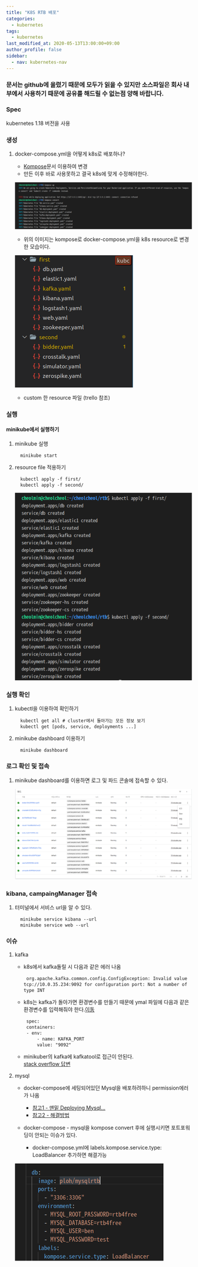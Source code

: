 ```yaml
---
title: "K8S RTB 배포"
categories: 
  - kubernetes
tags:
  - kubernetes
last_modified_at: 2020-05-13T13:00:00+09:00
author_profile: false
sidebar:
  - nav: kubernetes-nav
---
```


### 문서는 github에 올렸기 때문에 모두가 읽을 수 있지만 소스파일은 회사 내부에서 사용하기 때문에 공유를 해드릴 수 없는점 양해 바랍니다.

### Spec
kubernetes 1.18 버전을 사용


### 생성

1. docker-compose.yml을 어떻게 k8s로 배포하나? 
   -   [Kompose](./2020-05-21-composeTokube.md)문서 이용하여 변경
   -    만든 이후 바로 사용못하고 결국 k8s에 맞게 수정해야한다.

   ![convert](/assets/img/posts/kubernetes/composeTokube/convert.png)
   - 위의 이미지는 kompose로 docker-compose.yml을 k8s resource로 변경한 모습이다.

   ![convert](/assets/img/posts/kubernetes/rtb/customResource.png)
   - custom 한 resource 파일 (trello 참조)

### 실행

#### minikube에서 실행하기

1. minikube 실행
               
         minikube start

2. resource file 적용하기

         kubectl apply -f first/
         kubectl apply -f second/
   
   ![apply](/assets/img/posts/kubernetes/rtb/apply.png)

### 실행 확인

1. kubectl을 이용하여 확인하기

         kubectl get all # cluster에서 돌아가는 모든 정보 보기
         kubectl get [pods, service, deployments ...]

2. minikube dashboard 이용하기

         minikube dashboard

### 로그 확인 및 접속

1. minikube dashboard를 이용하면 로그 및 파드 콘솔에 접속할 수 있다.

      ![info](/assets/img/posts/kubernetes/rtb/info.png)



### kibana, campaingManager 접속

1. 터미널에서 서비스 url을 알 수 있다.
         
         minikube service kibana --url
         minikube service web --url

### 이슈

1. kafka
   -   k8s에서 kafka돌릴 시 다음과 같은 에러 나옴

            org.apache.kafka.common.config.ConfigException: Invalid value tcp://10.0.35.234:9092 for configuration port: Not a number of type INT
    
   -   k8s는 kafka가 돌아가면 환경변수를 만들기 때문에 ymal 파일에 다음과 같은 환경변수를 입력해줘야 한다.[이동](https://github.com/wurstmeister/kafka-docker/issues/122)

            spec:
            containers:
            - env:
                - name: KAFKA_PORT
                value: "9092"

   - minikuber의 kafka에 kafkatool로 접근이 안된다.<br />
      [stack overflow 답변](https://stackoverflow.com/questions/37761476/kafka-on-kubernetes-cannot-produce-consume-topics-closedchannelexception-error)

2. mysql
   - docker-compose에 세팅되어있던 Mysql을 배포하려하니 permission에러가 나옴
     - [참고1 - 맨밑 Deploying Mysql...](https://minikube.sigs.k8s.io/docs/drivers/docker/#troubleshooting) <br/>
     - [참고2 - 해결방법](https://github.com/moby/moby/issues/7512#issuecomment-61787845)

   - docker-compose - mysql을 kompose convert 후에 실행시키면 포트포워딩이 안되는 이슈가 있다.
     - docker-compose.yml에 labels.kompose.service.type: LoadBalancer 추가하면 해결가능
   
   ![해결](/assets/img/posts/kubernetes/composeTokube/mysql.png)